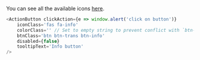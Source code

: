 You can see all the available icons [here](https://fontawesome.com/icons?d=gallery).

```javascript
<ActionButton clickAction={e => window.alert('click on button')}
    iconClass='fas fa-info'
    colorClass='' // Set to empty string to prevent conflict with `btn-info` class
    btnClass='btn btn-trans btn-info'
    disabled={false}
    tooltipText='Info button'
/>
```